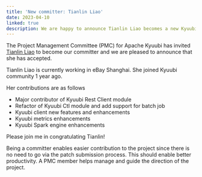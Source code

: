 ```yaml
---
title: 'New committer: Tianlin Liao'
date: 2023-04-10
linked: true
description: We are happy to announce Tianlin Liao becomes a new Kyuubi committer.
---
```

<!---
  Licensed under the Apache License, Version 2.0 (the "License");
  you may not use this file except in compliance with the License.
  You may obtain a copy of the License at

   http://www.apache.org/licenses/LICENSE-2.0

  Unless required by applicable law or agreed to in writing, software
  distributed under the License is distributed on an "AS IS" BASIS,
  WITHOUT WARRANTIES OR CONDITIONS OF ANY KIND, either express or implied.
  See the License for the specific language governing permissions and
  limitations under the License. See accompanying LICENSE file.
-->

The Project Management Committee (PMC) for Apache Kyuubi
has invited [Tianlin Liao](https://github.com/lightning-L) to become our committer and
we are pleased to announce that she has accepted.

Tianlin Liao is currently working in eBay Shanghai. She joined Kyuubi community 1 year ago.

Her contributions are as follows

- Major contributor of Kyuubi Rest Client module
- Refactor of Kyuubi Ctl module and add support for batch job
- Kyuubi client new features and enhancements
- Kyuubi metrics enhancements
- Kyuubi Spark engine enhancements

Please join me in congratulating Tianlin!

Being a committer enables easier contribution to the
project since there is no need to go via the patch
submission process. This should enable better productivity.
A PMC member helps manage and guide the direction of the project.
